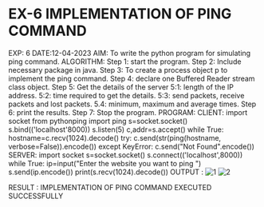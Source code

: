 # EX-6 IMPLEMENTATION OF PING COMMAND
EXP: 6
DATE:12-04-2023
AIM:
To write the python program for simulating ping command.
ALGORITHM:
Step 1: start the program.
Step 2: Include necessary package in java.
Step 3: To create a process object p to implement the ping command.
Step 4: declare one Buffered Reader stream class object.
Step 5: Get the details of the server
5:1: length of the IP address.
5:2: time required to get the details.
5:3: send packets, receive packets and lost packets.
5.4: minimum, maximum and average times.
Step 6: print the results.
Step 7: Stop the program.
PROGRAM:
CLIENT:
import socket
from pythonping import ping
s=socket.socket()
s.bind(('localhost'8000))
s.listen(5)
c,addr=s.accept()
while True:
   hostname=c.recv(1024).decode()
try:
   c.send(str(ping(hostname, verbose=False)).encode())
except KeyError:
   c.send("Not Found".encode())
SERVER:
import socket
s=socket.socket()
s.connect(('localhost',8000))
while True:
   ip=input("Enter the website you want to ping ")
   s.send(ip.encode())
   print(s.recv(1024).decode())
OUTPUT :
![1](https://github.com/vasanth0908/EX-6/assets/122000018/513ea0ce-7000-4a6b-ac13-8e2ee93e5c9a)
![2](https://github.com/vasanth0908/EX-6/assets/122000018/705eba75-2eca-4700-aa35-7bdc6e23758a)





RESULT :
IMPLEMENTATION OF PING COMMAND EXECUTED SUCCESSFULLY
